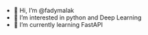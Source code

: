 - 👋 Hi, I’m @fadymalak
- 👀 I’m interested in python and Deep Learning
- 🌱 I’m currently learning FastAPI 

<!---
fadymalak/fadymalak is a ✨ special ✨ repository because its `README.md` (this file) appears on your GitHub profile.
You can click the Preview link to take a look at your changes.
--->
